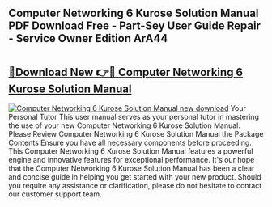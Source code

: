 ## Computer Networking 6 Kurose Solution Manual PDF Download Free - Part-Sey User Guide Repair - Service Owner Edition ArA44

# <h2><a href="http://bc47429.oget.top/?id=Computer+Networking+6+Kurose+Solution+Manual">🔗Download New 👉🔴 Computer Networking 6 Kurose Solution Manual</a></h2>

[![Computer Networking 6 Kurose Solution Manual new download](https://i.imgur.com/5g1atiW.png)](http://bc47429.oget.top/?id=Computer+Networking+6+Kurose+Solution+Manual)
Your Personal Tutor This user manual serves as your personal tutor in mastering the use of your new Computer Networking 6 Kurose Solution Manual. Please Review Computer Networking 6 Kurose Solution Manual the Package Contents Ensure you have all necessary components before proceeding. This Computer Networking 6 Kurose Solution Manual features a powerful engine and innovative features for exceptional performance. It's our hope that the Computer Networking 6 Kurose Solution Manual has been a clear and concise guide in helping you get started with your new product. Should you require any assistance or clarification, please do not hesitate to contact our customer support team.
